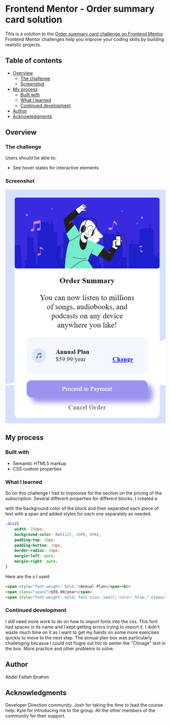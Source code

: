 # Frontend Mentor - Order summary card solution

This is a solution to the [Order summary card challenge on Frontend Mentor](https://www.frontendmentor.io/challenges/order-summary-component-QlPmajDUj). Frontend Mentor challenges help you improve your coding skills by building realistic projects. 

## Table of contents

- [Overview](#overview)
  - [The challenge](#the-challenge)
  - [Screenshot](#screenshot)
- [My process](#my-process)
  - [Built with](#built-with)
  - [What I learned](#what-i-learned)
  - [Continued development](#continued-development)
- [Author](#author)
- [Acknowledgments](#acknowledgments)


## Overview

### The challenge

Users should be able to:

- See hover states for interactive elements

### Screenshot

![](./screenshot.bmp)

## My process

### Built with

- Semantic HTML5 markup
- CSS custom properties


### What I learned

So on this challenge I had to improvise for the section on the pricing of the subscription. Several different properties for different blocks. I created a <div> with the background color of the block and then separated each piece of text with a span and added styles for each one separately as needed.

```css
.div2{
    width: 250px;
    background-color: hsl(225, 100%, 98%);
    padding-top: 10px;
    padding-bottom: 10px; 
    border-radius: 10px;
    margin-left: auto;
    margin-right: auto;
}
```

Here are the <span>s I used:

```html
<span style="font-weight: bold;">Annual Plan</span><br>
<span class="span2">$59.99/year</span>
<span style="font-weight: bold; font-size: small; color: blue;" class="span1">Change</span></p>
```


### Continued development

I still need more work to do on how to import fonts into the css. This font had spaces in its name and I kept getting errors trying to import it. I didn't waste much time on it as I want to get my hands on some more exercises quickly to move to the next step.
The annual plan box was particularly challenging becasue I could not fiugre out hor to senter the "Chnage" text in the box.
More practice and other problems to solve.


## Author

Abdel Fattah Ibrahim

## Acknowledgments

Developer Direction community. Josh for taking the time to lead the course help. Kyle for introducing me to the group. All the other members of the community for their support.